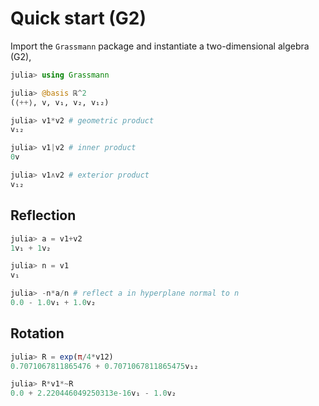 # Quick start (G2)

Import the `Grassmann` package and instantiate a two-dimensional algebra (G2),

```Julia
julia> using Grassmann

julia> @basis ℝ^2
(⟨++⟩, v, v₁, v₂, v₁₂)

julia> v1*v2 # geometric product
v₁₂

julia> v1|v2 # inner product
0v

julia> v1∧v2 # exterior product
v₁₂
```

## Reflection

```Julia
julia> a = v1+v2
1v₁ + 1v₂

julia> n = v1
v₁

julia> -n*a/n # reflect a in hyperplane normal to n
0.0 - 1.0v₁ + 1.0v₂
```

## Rotation

```Julia
julia> R = exp(π/4*v12)
0.7071067811865476 + 0.7071067811865475v₁₂

julia> R*v1*~R
0.0 + 2.220446049250313e-16v₁ - 1.0v₂
```
